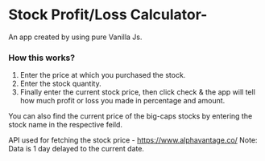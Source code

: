 # Stock Profit/Loss Calculator-

An app created by using pure Vanilla Js. 

### How this works?
1. Enter the price at which you purchased the stock.
1. Enter the stock quantity.
1. Finally enter the current stock price, then click check & the app will tell how much profit or loss you made in percentage and amount.

You can also find the current price of the big-caps stocks by entering the stock name in the respective feild.

API used for fetching the stock price - https://www.alphavantage.co/
Note: Data is 1 day delayed to the current date.